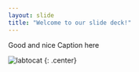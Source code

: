 ```yaml
---
layout: slide
title: "Welcome to our slide deck!"
---
```


Good and nice Caption here

![labtocat](https://octodex.github.com/images/labtocat.png)
{: .center}
